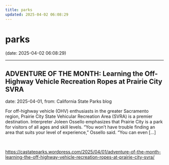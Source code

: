 ```yaml
---
title: parks
updated: 2025-04-02 06:08:29
---
```


# parks

(date: 2025-04-02 06:08:29)

---

## ADVENTURE OF THE MONTH: Learning the Off-Highway Vehicle Recreation Ropes at Prairie City SVRA

date: 2025-04-01, from: California State Parks blog

For off-highway vehicle (OHV) enthusiasts in the greater Sacramento region,&#160;Prairie City State Vehicular Recreation Area&#160;(SVRA) is a premier destination. Interpreter Joleen Ossello emphasizes that Prairie City is a park for visitors of all ages and skill levels. &#8220;You won’t have trouble finding an area that suits your level of experience,” Ossello said. “You can even [&#8230;] 

<br> 

<https://castateparks.wordpress.com/2025/04/01/adventure-of-the-month-learning-the-off-highway-vehicle-recreation-ropes-at-prairie-city-svra/>

